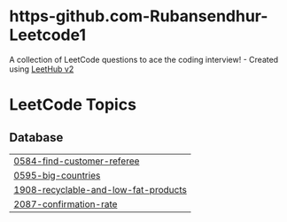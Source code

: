 # https-github.com-Rubansendhur-Leetcode1
A collection of LeetCode questions to ace the coding interview! - Created using [LeetHub v2](https://github.com/arunbhardwaj/LeetHub-2.0)

<!---LeetCode Topics Start-->
# LeetCode Topics
## Database
|  |
| ------- |
| [0584-find-customer-referee](https://github.com/Rubansendhur/https-github.com-Rubansendhur-Leetcode1/tree/master/0584-find-customer-referee) |
| [0595-big-countries](https://github.com/Rubansendhur/https-github.com-Rubansendhur-Leetcode1/tree/master/0595-big-countries) |
| [1908-recyclable-and-low-fat-products](https://github.com/Rubansendhur/https-github.com-Rubansendhur-Leetcode1/tree/master/1908-recyclable-and-low-fat-products) |
| [2087-confirmation-rate](https://github.com/Rubansendhur/https-github.com-Rubansendhur-Leetcode1/tree/master/2087-confirmation-rate) |
<!---LeetCode Topics End-->